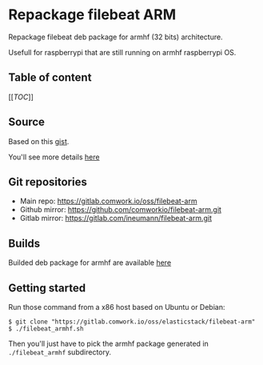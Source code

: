 # Repackage filebeat ARM

Repackage filebeat deb package for armhf (32 bits) architecture.

Usefull for raspberrypi that are still running on armhf raspberrypi OS.

## Table of content

[[_TOC_]]

## Source

Based on this [gist](https://gist.github.com/lazywebm/63ce309cffe6483bb5fc2d8a9e7cf50b).

You'll see more details [here](https://jschumacher.info/2021/03/up-to-date-filebeat-for-32bit-raspbian-armhf/)

## Git repositories

* Main repo: https://gitlab.comwork.io/oss/filebeat-arm
* Github mirror: https://github.com/comworkio/filebeat-arm.git
* Gitlab mirror: https://gitlab.com/ineumann/filebeat-arm.git

## Builds

Builded deb package for armhf are available [here](./filebeat_armhf)

## Getting started

Run those command from a x86 host based on Ubuntu or Debian:

```shell
$ git clone "https://gitlab.comwork.io/oss/elasticstack/filebeat-arm"
$ ./filebeat_armhf.sh
```

Then you'll just have to pick the armhf package generated in `./filebeat_armhf` subdirectory.
